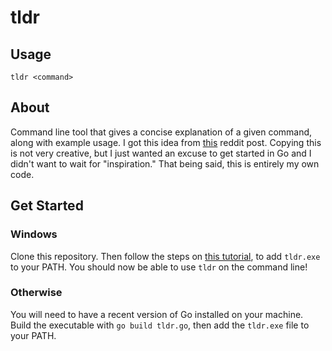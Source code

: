 # tldr
## Usage
`tldr <command>`
## About
Command line tool that gives a concise explanation of a given command, along with example usage. I got this idea from [this](https://www.reddit.com/r/golang/comments/7pnw2e/fun_golang_projects/) reddit post. Copying this is not very creative, but I just wanted an excuse to get started in Go and I didn't want to wait for "inspiration." That being said, this is entirely my own code.
## Get Started
### Windows
Clone this repository. Then follow the steps on [this tutorial](https://medium.com/@kevinmarkvi/how-to-add-executables-to-your-path-in-windows-5ffa4ce61a53), to add `tldr.exe` to your PATH. You should now be able to use `tldr` on the command line!
### Otherwise
You will need to have a recent version of Go installed on your machine. Build the executable with `go build tldr.go`, then add the `tldr.exe` file to your PATH.

